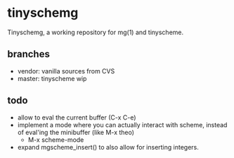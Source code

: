 tinyschemg
===========

Tinyschemg, a working repository for mg(1) and tinyscheme.

branches
--------

- vendor: vanilla sources from CVS
- master: tinyscheme wip

todo
----

- allow to eval the current buffer (C-x C-e)
- implement a mode where you can actually interact with scheme,
  instead of eval'ing the minibuffer (like M-x theo)
  - M-x scheme-mode
- expand mgscheme_insert() to also allow for inserting integers.
